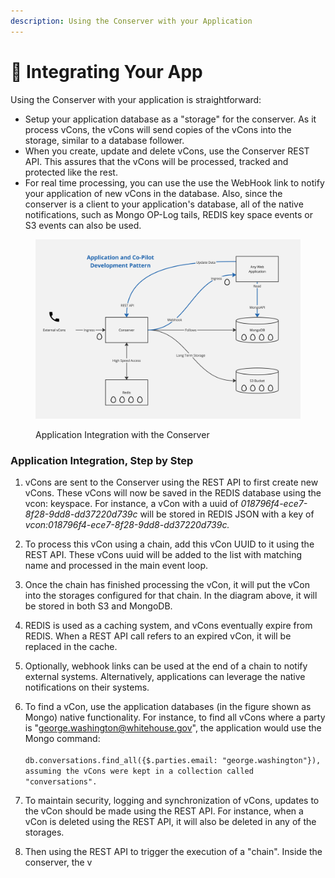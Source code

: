 ```yaml
---
description: Using the Conserver with your Application
---
```


# 🔌 Integrating Your App

Using the Conserver with your application is straightforward:

* Setup your application database as a "storage" for the conserver.   As it process vCons, the vCons will send copies of the vCons into the storage, similar to a database follower.
* When you create, update and delete vCons, use the Conserver REST API.  This assures that the vCons will be processed, tracked and protected like the rest.
* For real time processing, you can use the use the WebHook link to notify your application of new vCons in the database.  Also, since the conserver is a client to your application's database, all of the native notifications, such as Mongo OP-Log tails, REDIS key space events or S3 events can also be used.

<figure><img src="../.gitbook/assets/Untitled (12).jpg" alt=""><figcaption><p>Application Integration with the Conserver</p></figcaption></figure>

### Application Integration, Step by Step

1. vCons are sent to the Conserver using the REST API to first create new vCons.  These vCons will now be saved in the REDIS database using the vcon: keyspace.   For instance, a vCon with a uuid of _018796f4-ece7-8f28-9dd8-dd37220d739c_ will be stored in REDIS JSON with a key of _vcon:018796f4-ece7-8f28-9dd8-dd37220d739c._
2. To process this vCon using a chain, add this vCon UUID to it using the REST API.  These vCons uuid will be added to the list with matching name and processed in the main event loop.&#x20;
3. Once the chain has finished processing the vCon, it will put the vCon into the storages configured for that chain.  In the diagram above, it will be stored in both S3 and MongoDB.
4. REDIS is used as a caching system, and vCons eventually expire from REDIS.  When a REST API call refers to an expired vCon, it will be replaced in the cache.&#x20;
5. Optionally, webhook links can be used at the end of a chain to notify external systems. Alternatively, applications  can leverage the native notifications on their systems.
6. To find a vCon, use the application databases (in the figure shown as Mongo)  native functionality.  For instance, to find all vCons where a party is "george.washington@whitehouse.gov", the application would use the Mongo command: \
   \
   `db.conversations.find_all({$.parties.email: "george.washington"}), assuming the vCons were kept in a collection called "conversations".`&#x20;
7. To maintain security, logging and synchronization of vCons, updates to the vCon should be made using the REST API.  For instance, when a vCon is deleted using the REST API, it will also be deleted in any of the storages.&#x20;





1. Then using the REST API to trigger the execution of a "chain".   Inside the conserver, the v
